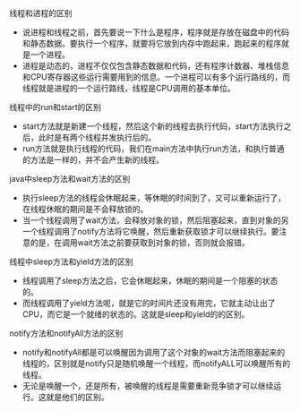 线程和进程的区别

- 说进程和线程之前，首先要说一下什么是程序，程序就是存放在磁盘中的代码和静态数据。要执行一个程序，就要将它放到内存中跑起来，跑起来的程序就是一个进程。
- 进程是动态的，进程不仅仅包含静态数据和代码，还有程序计数器、堆栈信息和CPU寄存器这些运行需要用到的信息。一个进程可以有多个运行路线的，而线程就是进程的一个运行路线，线程是CPU调用的基本单位。

线程中的run和start的区别

- start方法就是新建一个线程，然后这个新的线程去执行代码，start方法执行之后，此时是有两个线程并发执行后的。
- run方法就是执行线程的代码，我们在main方法中执行run方法，和执行普通的方法是一样的，并不会产生新的线程。

java中sleep方法和wait方法的区别

- 执行sleep方法的线程会休眠起来，等休眠的时间到了，又可以重新运行了，在线程休眠的期间是不会释放锁的。
- 当一个线程调用了wait方法，会释放对象的锁，然后阻塞起来，直到对象的另一个线程调用了notify方法将它唤醒，然后重新获取锁才可以继续执行。要注意的是，在调用wait方法之前要获取到对象的锁，否则就会报错。

线程中sleep方法和yield方法的区别

- 线程调用了sleep方法之后，它会休眠起来，休眠的期间是一个阻塞的状态的。
- 而线程调用了yield方法呢，就是它的时间片还没有用完，它就主动让出了CPU，而它是一个就绪的状态的。这就是sleep和yield的的区别。

notify方法和notifyAll方法的区别

- notify和notifyAll都是可以唤醒因为调用了这个对象的wait方法而阻塞起来的线程的，区别就是notify只是随机唤醒一个线程，而notifyALL可以唤醒所有的线程。
- 无论是唤醒一个，还是所有，被唤醒的线程是需要重新竞争锁才可以继续运行。这就是他们的区别。

